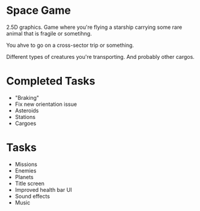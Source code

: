 # Space Game
2.5D graphics. Game where you're flying a starship carrying some rare animal that is fragile or sometihng.

You ahve to go on a cross-sector trip or something.

Different types of creatures you're transporting. And probably other cargos.

# Completed Tasks
* "Braking"
* Fix new orientation issue
* Asteroids
* Stations
* Cargoes

# Tasks
* Missions
* Enemies
* Planets
* Title screen
* Improved health bar UI
* Sound effects
* Music
